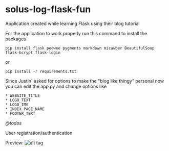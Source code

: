 # solus-log-flask-fun

Application created while learning Flask using their blog tutorial

For the application to work properly run this command to install the packages

```pip install flask peewee pygments markdown micawber BeautifulSoup flask-bcrypt flask-login```

or

```pip install -r requirements.txt```

Since Justin` asked for options to make the "blog like thingy" personal now you can edit
the app.py and change options like

	* WEBSITE_TITLE
	* LOGO_TEXT
	* LOGO_IMG
	* INDEX_PAGE_NAME
	* FOOTER_TEXT

*@todos*

User registration/authentication

Preview:
![alt tag](screenshot.png)
